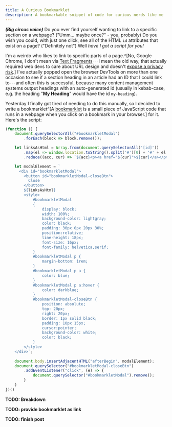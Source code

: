 ```yaml
---
title: A Curious Bookmarklet
description: A bookmarkable snippet of code for curious nerds like me
---
```


**_(Big circus voice)_** Do you ever find yourself wanting to link to a specific
section on a webpage? ("Umm... maybe once?" - you, probably) Do you wish you
could, with just one click, see all of the HTML `id` attributes that exist on a
page? ("Definitely not") Well _have I got a script for you!_

I'm a weirdo who likes to link to specific parts of a page.^[No, Google Chrome,
I don't mean via [Text Fragments](https://web.dev/articles/text-fragments)---I
mean the old way, that actually required web devs to care about URL design and
doesn't
[expose a privacy risk](https://github.com/WICG/scroll-to-text-fragment/issues/76).]
I've actually popped open the browser DevTools on more than one occasion to see
if a section heading in an article had an ID that I could link to---and often
this is successful, because many content management systems output headings with
an auto-generated id (usually in kebab-case, e.g. the heading "**My Heading**"
would have the id `my-heading`).

Yesterday I finally got tired of needing to do this manually, so I decided to
write a bookmarklet^[A [bookmarklet](https://en.wikipedia.org/wiki/Bookmarklet)
is a small piece of JavaScript code that runs in a webpage when you click on a
bookmark in your browser.] for it. Here's the script:

```js
(function () {
    document.querySelectorAll("#bookmarkletModal")
        .forEach(block => block.remove());

    let linksAsHtml = Array.from(document.querySelectorAll('[id]'))
        .map(el => window.location.toString().split('#')[0] + '#' + el.id)
        .reduce((acc, cur) => `${acc}<p><a href="${cur}">${cur}</a></p>`, '');

    let modalElement = `
      <div id="bookmarkletModal">
        <button id="bookmarkletModal-closeBtn">
          Close
        </button>
        ${linksAsHtml}
        <style>
            #bookmarkletModal
            {
                display: block;
                width: 100%;
                background-color: lightgray;
                color: black;
                padding: 30px 0px 20px 30%;
                position:relative;
                line-height: 18px;
                font-size: 16px;
                font-family: helvetica,serif;
            }
            #bookmarkletModal p {
                margin-bottom: 1rem;
            }
            #bookmarkletModal p a {
                color: blue;
            }
            #bookmarkletModal p a:hover {
                color: darkblue;
            }
            #bookmarkletModal-closeBtn {
                position: absolute;
                top: 20px;
                right: 20px;
                border: 1px solid black;
                padding: 10px 15px;
                cursor:pointer;
                background-color: white;
                color: black;
            }
        </style>
    </div>`;
    
    document.body.insertAdjacentHTML("afterBegin", modalElement);
    document.querySelector("#bookmarkletModal-closeBtn")
        .addEventListener("click", (e) => {
            document.querySelector("#bookmarkletModal").remove();
        }
    )
})()
```

**TODO: Breakdown**

**TODO: provide bookmarklet as link**

**TODO: finish post**
